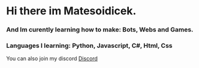 # Hi there im Matesoidicek.

### And Im curently learning how to make: Bots, Webs and Games.

### Languages I learning: Python, Javascript, C#, Html, Css 

You can also join my discord [Discord](https://discord.gg/gUnQnczTES)
